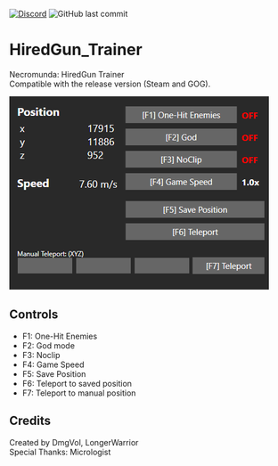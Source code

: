 [![Discord](https://img.shields.io/discord/846757973891219466?color=%237289da&label=Join%20the%20discord%21&style=for-the-badge)](https://discord.gg/qSdq9ZZMeK)
![GitHub last commit](https://img.shields.io/github/last-commit/Dmgvol/HiredGun_Trainer?label=Last%20update&style=for-the-badge)

# HiredGun_Trainer
 Necromunda: HiredGun Trainer</br>
 Compatible with the release version (Steam and GOG).
 
 ![](HiredGunTrainer/Images/trainer.png)
 
## Controls
- F1: One-Hit Enemies
- F2: God mode
- F3: Noclip
- F4: Game Speed
- F5: Save Position
- F6: Teleport to saved position
- F7: Teleport to manual position

## Credits
Created by DmgVol, LongerWarrior</br>
Special Thanks: Micrologist

